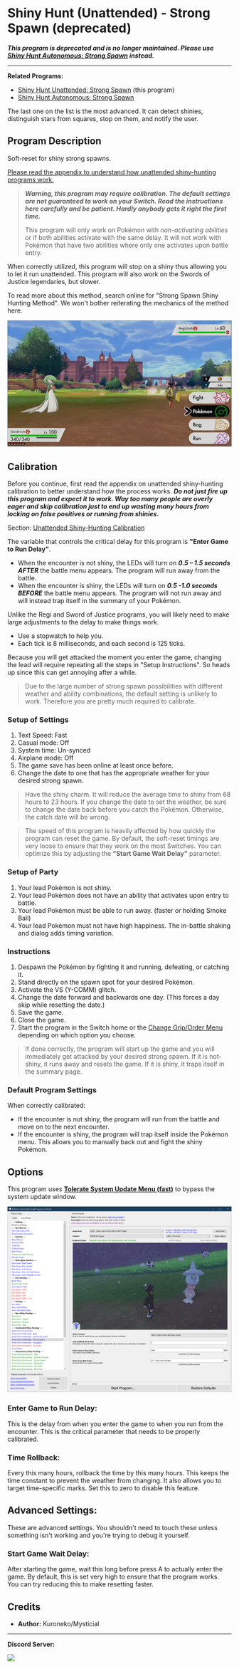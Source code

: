 # Shiny Hunt (Unattended) - Strong Spawn (deprecated)

***This program is deprecated and is no longer maintained. Please use [Shiny Hunt Autonomous: Strong Spawn](ShinyHuntAutonomous-StrongSpawn.md) instead.***

-----

**Related Programs:**

- [Shiny Hunt Unattended: Strong Spawn](ShinyHuntUnattended-StrongSpawn.md) (this program)
- [Shiny Hunt Autonomous: Strong Spawn](ShinyHuntAutonomous-StrongSpawn.md)

The last one on the list is the most advanced. It can detect shinies, distinguish stars from squares, stop on them, and notify the user.


## Program Description

Soft-reset for shiny strong spawns.

[Please read the appendix to understand how unattended shiny-hunting programs work.](https://github.com/PokemonAutomation/Microcontroller/blob/master/Wiki/Programs/PokemonSwSh/UnattendedShinyHunting.md)

> _**Warning, this program may require calibration. The default settings are not guaranteed to work on your Switch. Read the instructions here carefully and be patient. Hardly anybody gets it right the first time.**_
> 
> This program will only work on Pokémon with _non-activating abilities_ or if both abilities activate with the same delay. It will not work with Pokémon that have two abilities where only one activates upon battle entry. 

When correctly utilized, this program will stop on a shiny thus allowing you to let it run unattended. This program will also work on the Swords of Justice legendaries, but slower.

To read more about this method, search online for "Strong Spawn Shiny Hunting Method". We won't bother reiterating the mechanics of the method here.

<img src="images/ShinyHuntUnattended-StrongSpawn-0.png">

## Calibration

Before you continue, first read the appendix on unattended shiny-hunting calibration to better understand how the process works. _**Do not just fire up this program and expect it to work. Way too many people are overly eager and skip calibration just to end up wasting many hours from locking on false positives or running from shinies.**_

Section: [Unattended Shiny-Hunting Calibration](https://github.com/PokemonAutomation/Microcontroller/blob/master/Wiki/Programs/PokemonSwSh/UnattendedShinyHunting.md#calibrating-unattended-shiny-hunting)

The variable that controls the critical delay for this program is **"Enter Game to Run Delay"**.

- When the encounter is not shiny, the LEDs will turn on ***0.5 – 1.5 seconds AFTER*** the battle menu appears. The program will run away from the battle.
- When the encounter is shiny, the LEDs will turn on ***0.5 -1.0 seconds BEFORE*** the battle menu appears. The program will not run away and will instead trap itself in the summary of your Pokémon.

Unlike the Regi and Sword of Justice programs, you will likely need to make large adjustments to the delay to make things work.

- Use a stopwatch to help you.
- Each tick is 8 milliseconds, and each second is 125 ticks.

Because you will get attacked the moment you enter the game, changing the lead will require repeating all the steps in "Setup Instructions". So heads up since this can get annoying after a while.

> Due to the large number of strong spawn possibilities with different weather and ability combinations, the default setting is unlikely to work. Therefore you are pretty much required to calibrate.

### Setup of Settings

1. Text Speed: Fast
2. Casual mode: Off
3. System time: Un-synced
4. Airplane mode: Off
5. The game save has been online at least once before.
6. Change the date to one that has the appropriate weather for your desired strong spawn.

> Have the shiny charm. It will reduce the average time to shiny from 68 hours to 23 hours.
> If you change the date to set the weather, be sure to change the date back before you catch the Pokémon. Otherwise, the catch date will be wrong.

> The speed of this program is heavily affected by how quickly the program can reset the game. By default, the soft-reset timings are very loose to ensure that they work on the most Switches. You can optimize this by adjusting the **"Start Game Wait Delay"** parameter.

### Setup of Party

1. Your lead Pokémon is not shiny.
2. Your lead Pokémon does not have an ability that activates upon entry to battle.
3. Your lead Pokémon must be able to run away. (faster or holding Smoke Ball)
4. Your lead Pokémon must not have high happiness. The in-battle shaking and dialog adds timing variation.

### Instructions

1. Despawn the Pokémon by fighting it and running, defeating, or catching it.
2. Stand directly on the spawn spot for your desired Pokémon.
3. Activate the VS (Y-COMM) glitch.
4. Change the date forward and backwards one day. (This forces a day skip while resetting the date.)
5. Save the game.
6. Close the game.
7. Start the program in the Switch home or the [Change Grip/Order Menu](https://github.com/PokemonAutomation/Microcontroller/blob/master/Wiki/Programs/NintendoSwitch/ChangeGripOrderMenu.md) depending on which option you choose.

> If done correctly, the program will start up the game and you will immediately get attacked by your desired strong spawn. If it is not-shiny, it runs away and resets the game. If it is shiny, it traps itself in the summary page.

### Default Program Settings

When correctly calibrated:

- If the encounter is not shiny, the program will run from the battle and move on to the next encounter.
- If the encounter is shiny, the program will trap itself inside the Pokémon menu. This allows you to manually back out and fight the shiny Pokémon.


## Options

This program uses [**Tolerate System Update Menu (fast)**](/Wiki/Programs/NintendoSwitch/FrameworkSettings.md#tolerate-system-update-menu-fast) to bypass the system update window.

<img src="images/ShinyHuntUnattended-StrongSpawn-Settings.png">

### Enter Game to Run Delay:

This is the delay from when you enter the game to when you run from the encounter. This is the critical parameter that needs to be properly calibrated.

### Time Rollback:

Every this many hours, rollback the time by this many hours. This keeps the time constant to prevent the weather from changing. It also allows you to target time-specific marks. Set this to zero to disable this feature.


## Advanced Settings:

These are advanced settings. You shouldn't need to touch these unless something isn't working and you're trying to debug it yourself.

### Start Game Wait Delay:

After starting the game, wait this long before press A to actually enter the game. By default, this is set very high to ensure that the program works. You can try reducing this to make resetting faster.


## Credits

- **Author:** Kuroneko/Mysticial


<hr>

**Discord Server:** 

[<img src="https://canary.discordapp.com/api/guilds/695809740428673034/widget.png?style=banner2">](https://discord.gg/cQ4gWxN)




